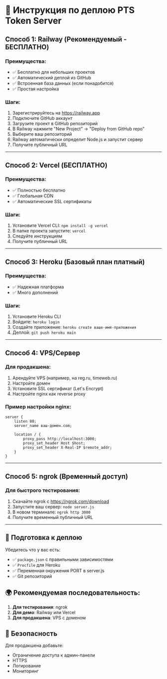 # 🚀 Инструкция по деплою PTS Token Server

## Способ 1: Railway (Рекомендуемый - БЕСПЛАТНО)

### Преимущества:
- ✅ Бесплатно для небольших проектов
- ✅ Автоматический деплой из GitHub
- ✅ Встроенная база данных (если понадобится)
- ✅ Простая настройка

### Шаги:
1. Зарегистрируйтесь на https://railway.app
2. Подключите GitHub аккаунт
3. Загрузите проект в GitHub репозиторий
4. В Railway нажмите "New Project" → "Deploy from GitHub repo"
5. Выберите ваш репозиторий
6. Railway автоматически определит Node.js и запустит сервер
7. Получите публичный URL

---

## Способ 2: Vercel (БЕСПЛАТНО)

### Преимущества:
- ✅ Полностью бесплатно
- ✅ Глобальная CDN
- ✅ Автоматические SSL сертификаты

### Шаги:
1. Установите Vercel CLI: `npm install -g vercel`
2. В папке проекта запустите: `vercel`
3. Следуйте инструкциям
4. Получите публичный URL

---

## Способ 3: Heroku (Базовый план платный)

### Преимущества:
- ✅ Надежная платформа
- ✅ Много дополнений

### Шаги:
1. Установите Heroku CLI
2. Войдите: `heroku login`
3. Создайте приложение: `heroku create ваше-имя-приложения`
4. Деплой: `git push heroku main`

---

## Способ 4: VPS/Сервер

### Для продакшена:
1. Арендуйте VPS (например, на reg.ru, timeweb.ru)
2. Настройте домен
3. Установите SSL сертификат (Let's Encrypt)
4. Настройте nginx как reverse proxy

### Пример настройки nginx:
```nginx
server {
    listen 80;
    server_name ваш-домен.com;
    
    location / {
        proxy_pass http://localhost:3000;
        proxy_set_header Host $host;
        proxy_set_header X-Real-IP $remote_addr;
    }
}
```

---

## Способ 5: ngrok (Временный доступ)

### Для быстрого тестирования:
1. Скачайте ngrok с https://ngrok.com/download
2. Запустите ваш сервер: `node server.js`
3. В новом терминале: `ngrok http 3000`
4. Получите временный публичный URL

---

## 🔧 Подготовка к деплою

Убедитесь что у вас есть:
- ✅ `package.json` с правильными зависимостями
- ✅ `Procfile` для Heroku
- ✅ Переменная окружения PORT в server.js
- ✅ Git репозиторий

## 🌍 Рекомендуемая последовательность:

1. **Для тестирования**: ngrok
2. **Для демо**: Railway или Vercel  
3. **Для продакшена**: VPS с доменом

## 🔐 Безопасность

Для продакшена добавьте:
- Ограничение доступа к админ-панели
- HTTPS
- Логирование
- Мониторинг 